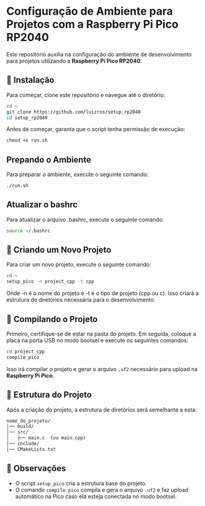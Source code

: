 # Configuração de Ambiente para Projetos com a Raspberry Pi Pico RP2040

Este repositório auxilia na configuração do ambiente de desenvolvimento para projetos utilizando a **Raspberry Pi Pico RP2040**.


## 📌 Instalação  

Para começar, clone este repositório e navegue até o diretório:

```bash
cd ~
git clone https://github.com/luizros/setup_rp2040
cd setup_rp2040
```

Antes de começar, garanta que o script tenha permissão de execução:  

```bash
chmod +x run.sh
```

## Prepando o Ambiente

Para preparar o ambiente, execute o seguinte comando:

```bash
./run.sh
```

## Atualizar o bashrc

Para atualizar o arquivo .bashrc, execute o seguinte comando:

```bash
source ~/.bashrc
```

## 🚀 Criando um Novo Projeto  

Para criar um novo projeto, execute o seguinte comando:

```bash
cd ~
setup_pico -n project_cpp -t cpp
```
Onde -n é o nome do projeto e -t é o tipo de projeto (cpp ou c). Isso criará a estrutura de diretórios necessária para o desenvolvimento.  

## 🔧 Compilando o Projeto  

Primeiro, certifique-se de estar na pasta do projeto. Em seguida, coloque a placa na porta USB no modo bootsel e execute os seguintes comandos:

```bash
cd project_cpp
compile_pico
```

Isso irá compilar o projeto e gerar o arquivo `.uf2` necessário para upload na **Raspberry Pi Pico**.

## 📂 Estrutura do Projeto  

Após a criação do projeto, a estrutura de diretórios será semelhante a esta:  

```bash
nome_do_projeto/
│── build/
│── src/
│   ├── main.c  (ou main.cpp)
│── include/
│── CMakeLists.txt
```

## 📝 Observações  

- O script `setup_pico` cria a estrutura base do projeto.  
- O comando `compile_pico` compila e gera o arquivo `.uf2` e faz upload automático na Pico caso ela esteja conectada no modo bootsel.  
